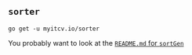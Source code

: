 <!-- __JSON: go list -json .
## `{{ filepathBase .ImportPath}}`

{{.Doc}}

```
go get -u {{.ImportPath}}
```
-->
## `sorter`

<no value>

```
go get -u myitcv.io/sorter
```
<!-- END -->

You probably want to look at the [`README.md` for `sortGen`](https://github.com/myitcv/sorter/tree/master/cmd/sortGen)
